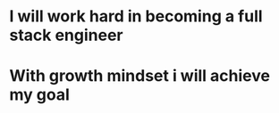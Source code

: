  # I will work hard in becoming a full stack engineer

 # With growth mindset i will achieve my goal
